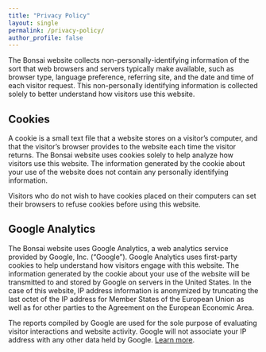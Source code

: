 ```yaml
---
title: "Privacy Policy"
layout: single
permalink: /privacy-policy/
author_profile: false
---
```


The Bonsai website collects non-personally-identifying information of the sort that web browsers and servers typically make available, such as browser type, language preference, referring site, and the date and time of each visitor request. This non-personally identifying information is collected solely to better understand how visitors use this website.

## Cookies

A cookie is a small text file that a website stores on a visitor’s computer, and that the visitor’s browser provides to the website each time the visitor returns. The Bonsai website uses cookies solely to help analyze how visitors use this website. The information generated by the cookie about your use of the website does not contain any personally identifying information.

Visitors who do not wish to have cookies placed on their computers can set their browsers to refuse cookies before using this website.

## Google Analytics

The Bonsai website uses Google Analytics, a web analytics service provided by Google, Inc. (“Google”). Google Analytics uses first-party cookies to help understand how visitors engage with this website. The information generated by the cookie about your use of the website will be transmitted to and stored by Google on servers in the United States. In the case of this website, IP address information is anonymized by truncating the last octet of the IP address for Member States of the European Union as well as for other parties to the Agreement on the European Economic Area.

The reports compiled by Google are used for the sole purpose of evaluating visitor interactions and website activity. Google will not associate your IP address with any other data held by Google. [Learn more](https://support.google.com/analytics/answer/6004245).
